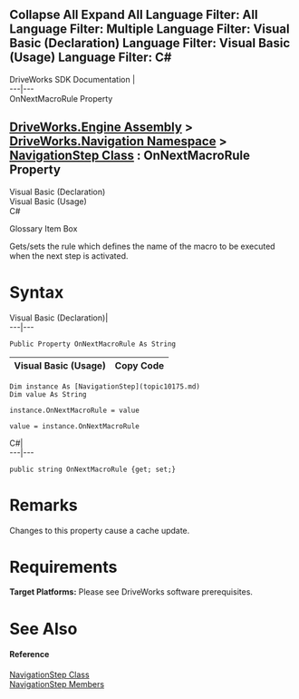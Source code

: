 Collapse All Expand All Language Filter: All  Language Filter: Multiple  Language Filter: Visual Basic (Declaration) Language Filter: Visual Basic (Usage) Language Filter: C#  
---  
DriveWorks SDK Documentation  |   
---|---  
OnNextMacroRule Property   
  
[DriveWorks.Engine Assembly](topic2156.md) > [DriveWorks.Navigation Namespace](topic10114.md) > [NavigationStep Class](topic10175.md) : OnNextMacroRule Property  
---  
  
Visual Basic (Declaration)    
Visual Basic (Usage)    
C# 

Glossary Item Box

Gets/sets the rule which defines the name of the macro to be executed when the next step is activated. 

# Syntax

Visual Basic (Declaration)|   
---|---  
      
    
    Public Property OnNextMacroRule As String  
  
Visual Basic (Usage)| Copy Code  
---|---  
      
    
    Dim instance As [NavigationStep](topic10175.md)
    Dim value As String
     
    instance.OnNextMacroRule = value
     
    value = instance.OnNextMacroRule  
  
C#|   
---|---  
      
    
    public string OnNextMacroRule {get; set;}  
  
# Remarks

Changes to this property cause a cache update.

# Requirements

**Target Platforms:** Please see DriveWorks software prerequisites.

# See Also

#### Reference

[NavigationStep Class](topic10175.md)   
[NavigationStep Members](topic10176.md)


